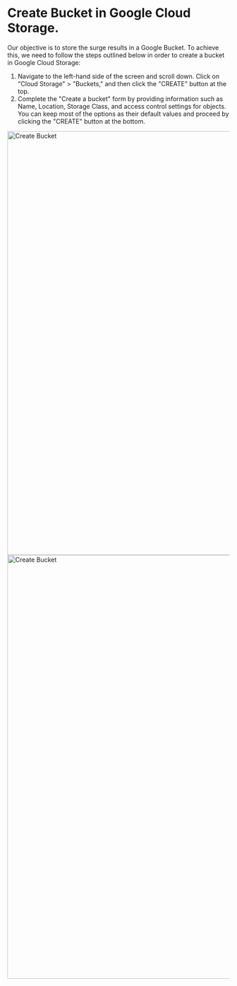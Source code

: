 # Create Bucket in Google Cloud Storage.

Our objective is to store the surge results in a Google Bucket. To achieve this, we need to follow the steps outlined below in order to create a bucket in Google Cloud Storage:

1. Navigate to the left-hand side of the screen and scroll down. Click on "Cloud Storage" > "Buckets," and then click the "CREATE" button at the top.
1. Complete the "Create a bucket" form by providing information such as Name, Location, Storage Class, and access control settings for objects. You can keep most of the options as their default values and proceed by clicking the "CREATE" button at the bottom.

<img  src="/public/gke/create-bucket.1.png" alt="Create Bucket" style="width: 100vw">
<img  src="/public/gke/create-bucket.2.png" alt="Create Bucket" style="width: 100vw">
